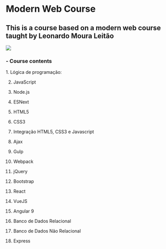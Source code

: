 <h1>Modern Web Course</h1>

<h2>This is a course based on a modern web course taught by Leonardo Moura Leitão</h2>

<img src="https://trello-attachments.s3.amazonaws.com/5f25814e84f8d032b1941bf3/480x270/91ae845198fd3d0f9cc5e9e038358fe9/1465244_ed1a_3.jpg"/>

<h3>- Course contents</h3>
1. Lógica de programação: 

2. JavaScript

3. Node.js

4. ESNext

5. HTML5

6. CSS3

7. Integração HTML5, CSS3 e Javascript

8. Ajax

9. Gulp

10. Webpack

11. jQuery

12. Bootstrap

13. React

14. VueJS

15. Angular 9

16. Banco de Dados Relacional

17. Banco de Dados Não Relacional

18. Express
